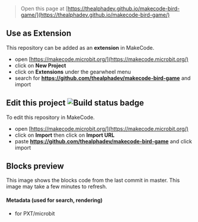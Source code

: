 
> Open this page at [https://thealphadev.github.io/makecode-bird-game/](https://thealphadev.github.io/makecode-bird-game/)

## Use as Extension

This repository can be added as an **extension** in MakeCode.

* open [https://makecode.microbit.org/](https://makecode.microbit.org/)
* click on **New Project**
* click on **Extensions** under the gearwheel menu
* search for **https://github.com/thealphadev/makecode-bird-game** and import

## Edit this project ![Build status badge](https://github.com/thealphadev/makecode-bird-game/workflows/MakeCode/badge.svg)

To edit this repository in MakeCode.

* open [https://makecode.microbit.org/](https://makecode.microbit.org/)
* click on **Import** then click on **Import URL**
* paste **https://github.com/thealphadev/makecode-bird-game** and click import

## Blocks preview

This image shows the blocks code from the last commit in master.
This image may take a few minutes to refresh.


#### Metadata (used for search, rendering)

* for PXT/microbit
<script src="https://makecode.com/gh-pages-embed.js"></script><script>makeCodeRender("{{ site.makecode.home_url }}", "{{ site.github.owner_name }}/{{ site.github.repository_name }}");</script>
